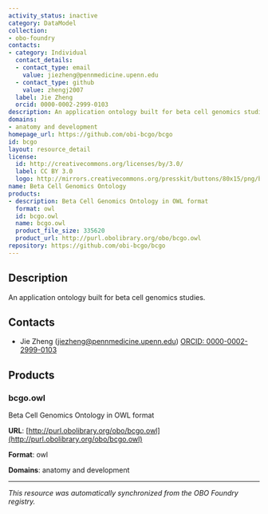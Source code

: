 ```yaml
---
activity_status: inactive
category: DataModel
collection:
- obo-foundry
contacts:
- category: Individual
  contact_details:
  - contact_type: email
    value: jiezheng@pennmedicine.upenn.edu
  - contact_type: github
    value: zhengj2007
  label: Jie Zheng
  orcid: 0000-0002-2999-0103
description: An application ontology built for beta cell genomics studies.
domains:
- anatomy and development
homepage_url: https://github.com/obi-bcgo/bcgo
id: bcgo
layout: resource_detail
license:
  id: http://creativecommons.org/licenses/by/3.0/
  label: CC BY 3.0
  logo: http://mirrors.creativecommons.org/presskit/buttons/80x15/png/by.png
name: Beta Cell Genomics Ontology
products:
- description: Beta Cell Genomics Ontology in OWL format
  format: owl
  id: bcgo.owl
  name: bcgo.owl
  product_file_size: 335620
  product_url: http://purl.obolibrary.org/obo/bcgo.owl
repository: https://github.com/obi-bcgo/bcgo
---
```

## Description

An application ontology built for beta cell genomics studies.

## Contacts

- Jie Zheng (jiezheng@pennmedicine.upenn.edu) [ORCID: 0000-0002-2999-0103](https://orcid.org/0000-0002-2999-0103)

## Products

### bcgo.owl

Beta Cell Genomics Ontology in OWL format

**URL**: [http://purl.obolibrary.org/obo/bcgo.owl](http://purl.obolibrary.org/obo/bcgo.owl)

**Format**: owl

**Domains**: anatomy and development

---

*This resource was automatically synchronized from the OBO Foundry registry.*
